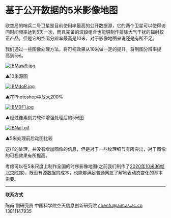 # 基于公开数据的5米影像地图

欧空局的哨兵二号卫星是目前使用率最高的公开数据源，它的两个卫星可以使得访问时间频率达到5天一次，而且完备的波段组合也能够制作排除大气干扰的辐射校正产品。但是它的空间分辨率最高是10米，对于影像地图来说还是有所不足。

我们通过一些图像处理方法，将可视效果从10米做一定的提升，将制图分辨率提高到5米。

[![IBMaw9.jpg](https://z3.ax1x.com/2021/11/12/IBMaw9.jpg)](https://imgtu.com/i/IBMaw9)

▲10米源图



[![IBMdoR.jpg](https://z3.ax1x.com/2021/11/12/IBMdoR.jpg)](https://imgtu.com/i/IBMdoR)

▲在Photoshop中放大200%



[![IBM0F1.jpg](https://z3.ax1x.com/2021/11/12/IBM0F1.jpg)](https://imgtu.com/i/IBM0F1)

▲经过像素刻刀软件增强处理后的5米图



[![IBNajI.gif](https://z3.ax1x.com/2021/11/12/IBNajI.gif)](https://imgtu.com/i/IBNajI)

▲5米处理前后动图比较



这样的处理，并没有增加图像的信息，但是对于一些纹理细节有所突出，对于图像的可视效果有所提高。

考虑可以在5米尺度上制作全国的时序影像地图(之前我们制作了[2020年10米36帧北京时序](../product/product_cloudless_world.html))，既没有源数据的成本，也能够满足普通网友了解地表动态变化的基本需要。





---

**联系方式**

陈甫 副研究员
中国科学院空天信息创新研究院
chenfu@aircas.ac.cn
13811147935

